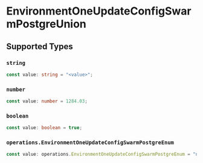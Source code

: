 # EnvironmentOneUpdateConfigSwarmPostgreUnion


## Supported Types

### `string`

```typescript
const value: string = "<value>";
```

### `number`

```typescript
const value: number = 1284.03;
```

### `boolean`

```typescript
const value: boolean = true;
```

### `operations.EnvironmentOneUpdateConfigSwarmPostgreEnum`

```typescript
const value: operations.EnvironmentOneUpdateConfigSwarmPostgreEnum = "null";
```

